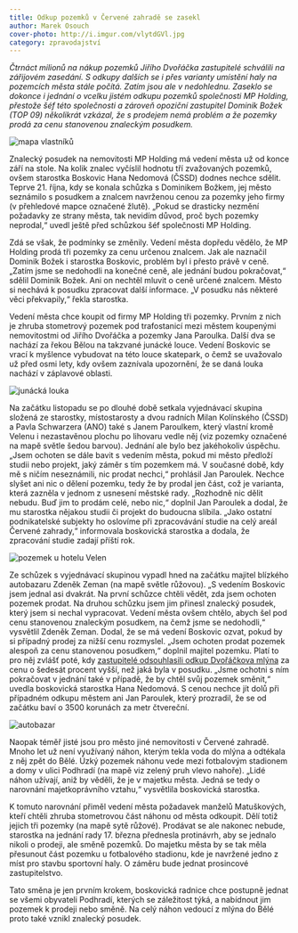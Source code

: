 ```yaml
---
title: Odkup pozemků v Červené zahradě se zasekl
author: Marek Osouch
cover-photo: http://i.imgur.com/vlytdGVl.jpg
category: zpravodajství
---
```


*Čtrnáct milionů na nákup pozemků Jiřího Dvořáčka zastupitelé schválili na zářijovém zasedání. S odkupy dalších se i přes varianty umístění haly na pozemcích města stále počítá. Zatím jsou ale v nedohlednu. Zaseklo se dokonce i jednání o vcelku jistém odkupu pozemků společnosti MP Holding, přestože šéf této společnosti a zároveň opoziční zastupitel Dominik Božek (TOP 09) několikrát vzkázal, že s prodejem nemá problém a že pozemky prodá za cenu stanovenou znaleckým posudkem.*

<img src="http://i.imgur.com/109yOEq.jpg" alt="mapa vlastníků" class="img-responsive img-popup" data-author="ČÚZK, Marek Osouch">

Znalecký posudek na nemovitosti MP Holding má vedení města už od konce září na stole. Na kolik znalec vyčíslil hodnotu tří zvažovaných pozemků, ovšem starostka Boskovic Hana Nedomová (ČSSD) dodnes nechce sdělit. Teprve 21. října, kdy se konala schůzka s Dominikem Božkem, jej město seznámilo s posudkem a znalcem navrženou cenou za pozemky jeho firmy (v přehledové mapce označené žlutě). „Pokud se drasticky nezmění požadavky ze strany města, tak nevidím důvod, proč bych pozemky neprodal,“ uvedl ještě před schůzkou šéf společnosti MP Holding.

Zdá se však, že podmínky se změnily. Vedení města dopředu vědělo, že MP Holding prodá tři pozemky za cenu určenou znalcem. Jak ale naznačil Dominik Božek i starostka Boskovic, problém byl i přesto právě v ceně. „Zatím jsme se nedohodli na konečné ceně, ale jednání budou pokračovat,“ sdělil Dominik Božek. Ani on nechtěl mluvit o ceně určené znalcem. Město si nechává k posudku zpracovat další informace. „V posudku nás některé věci překvapily,“ řekla starostka.

Vedení města chce koupit od firmy MP Holding tři pozemky. Prvním z nich je zhruba stometrový pozemek pod trafostanicí mezi městem koupenými nemovitostmi od Jiřího Dvořáčka a pozemky Jana Paroulka. Další dva se nachází za řekou Bělou na takzvané junácké louce. Vedení Boskovic se vrací k myšlence vybudovat na této louce skatepark, o čemž se uvažovalo už před osmi lety, kdy ovšem zaznívala upozornění, že se daná louka nachází v záplavové oblasti.

<img src="http://i.imgur.com/FjgXu2a.jpg" alt="junácká louka" class="img-responsive img-popup" data-author="Marek Osouch">

Na začátku listopadu se po dlouhé době setkala vyjednávací skupina složená ze starostky, místostarosty a dvou radních Milan Kolínského (ČSSD) a Pavla Schwarzera (ANO) také s Janem Paroulkem, který vlastní kromě Velenu i nezastavěnou plochu po lihovaru vedle něj (viz pozemky označené na mapě světle šedou barvou). Jednání ale bylo bez jakéhokoliv úspěchu. „Jsem ochoten se dále bavit s vedením města, pokud mi město předloží studii nebo projekt, jaký záměr s tím pozemkem má. V současné době, kdy mě s ničím neseznámili, nic prodat nechci,“ prohlásil Jan Paroulek. Nechce slyšet ani nic o dělení pozemku, tedy že by prodal jen část, což je varianta, která zazněla v jednom z usnesení městské rady. „Rozhodně nic dělit nebudu. Buď jim to prodám celé, nebo nic,“ doplnil Jan Paroulek a dodal, že mu starostka nějakou studii či projekt do budoucna slíbila. „Jako ostatní podnikatelské subjekty ho oslovíme při zpracovávání studie na celý areál Červené zahrady,“ informovala boskovická starostka a dodala, že zpracování studie zadají příští rok.

<img src="http://i.imgur.com/vlytdGV.jpg" alt="pozemek u hotelu Velen" class="img-responsive img-popup" data-author="Marek Osouch">

Ze schůzek s vyjednávací skupinou vypadl hned na začátku majitel blízkého autobazaru Zdeněk Zeman (na mapě světle růžovou). „S vedením Boskovic jsem jednal asi dvakrát. Na první schůzce chtěli vědět, zda jsem ochoten pozemek prodat. Na druhou schůzku jsem jim přinesl znalecký posudek, který jsem si nechal vypracovat. Vedení města ovšem chtělo, abych šel pod cenu stanovenou znaleckým posudkem, na čemž jsme se nedohodli,“ vysvětlil Zdeněk Zeman. Dodal, že se má vedení Boskovic ozvat, pokud by si případný prodej za nižší cenu rozmyslel. „Jsem ochoten prodat pozemek alespoň za cenu stanovenou posudkem,“ doplnil majitel pozemku. Platí to pro něj zvlášť poté, kdy [zastupitelé odsouhlasili odkup Dvořáčkova mlýna](/clanky/2015/10/dvorackuv-mlyn.html) za cenu o šedesát procent vyšší, než jaká byla v posudku. „Jsme ochotni s ním pokračovat v jednání také v případě, že by chtěl svůj pozemek směnit,“ uvedla boskovická starostka Hana Nedomová. S cenou nechce jít dolů při případném odkupu městem ani Jan Paroulek, který prozradil, že se od začátku baví o 3500 korunách za metr čtvereční.

<img src="http://i.imgur.com/bB6J9R5.jpg" alt="autobazar" class="img-responsive img-popup" data-author="Marek Osouch">

Naopak téměř jisté jsou pro město jiné nemovitosti v Červené zahradě. Mnoho let už není využívaný náhon, kterým tekla voda do mlýna a odtékala z něj zpět do Bělé. Úzký pozemek náhonu vede mezi fotbalovým stadionem a domy v ulici Podhradí (na mapě viz zelený pruh vlevo nahoře). „Lidé náhon užívají, aniž by věděli, že je v majetku města. Jedná se tedy o narovnání majetkoprávního vztahu,“ vysvětlila boskovická starostka.

K tomuto narovnání přiměl vedení města požadavek manželů Matuškových, kteří chtěli zhruba stometrovou část náhonu od města odkoupit. Dělí totiž jejich tři pozemky (na mapě sytě růžové). Prodávat se ale nakonec nebude, starostka na jednání rady 17. března přednesla protinávrh, aby se jednalo nikoli o prodeji, ale směně pozemků. Do majetku města by se tak měla přesunout část pozemku u fotbalového stadionu, kde je navržené jedno z míst pro stavbu sportovní haly. O záměru bude jednat prosincové zastupitelstvo. 

Tato směna je jen prvním krokem, boskovická radnice chce postupně jednat se všemi obyvateli Podhradí, kterých se záležitost týká, a nabídnout jim pozemek k prodeji nebo směně. Na celý náhon vedoucí z mlýna do Bělé proto také vznikl znalecký posudek.